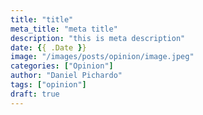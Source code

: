 ```yaml
---
title: "title"
meta_title: "meta title"
description: "this is meta description"
date: {{ .Date }}
image: "/images/posts/opinion/image.jpeg"
categories: ["Opinion"]
author: "Daniel Pichardo"
tags: ["opinion"]
draft: true
---
```

